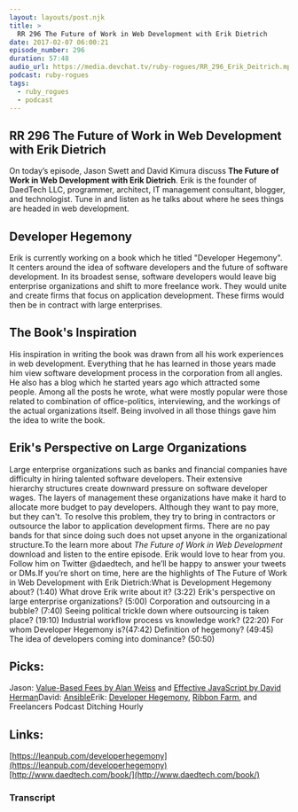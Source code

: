 ```yaml
---
layout: layouts/post.njk
title: >
  RR 296 The Future of Work in Web Development with Erik Dietrich
date: 2017-02-07 06:00:21
episode_number: 296
duration: 57:48
audio_url: https://media.devchat.tv/ruby-rogues/RR_296_Erik_Deitrich.mp3
podcast: ruby-rogues
tags:
  - ruby_rogues
  - podcast
---
```


## RR 296 The Future of Work in Web Development with Erik Dietrich

On today’s episode, Jason Swett and David Kimura&nbsp;discuss **The Future of Work in Web Development with Erik Dietrich**.&nbsp;Erik is the founder of DaedTech LLC, programmer, architect, IT management consultant, blogger, and technologist. Tune in and listen as he talks about where he sees things are headed in web development.

## **Developer Hegemony**

Erik is currently working on a book which he titled "Developer Hegemony". It centers around the idea of software developers and the future of software development.&nbsp;In its&nbsp;broadest sense, software developers would&nbsp;leave big enterprise organizations and shift to more freelance work. They would unite and create firms that focus on application development. These firms would then be in contract with large enterprises.&nbsp;

## **The Book's Inspiration**

His inspiration in writing the book was drawn from all his work experiences in web development. Everything that he has learned in those years made him view software development process in the corporation from all angles. He also has a blog which he started years ago which attracted some people. Among all the posts he wrote, what were mostly popular were those related to combination of office-politics, interviewing, and the workings of the actual organizations itself. Being involved in all those things gave him the idea to write the book.

## **Erik's Perspective on Large Organizations**

Large enterprise organizations such as banks and financial companies have difficulty in hiring talented software developers. Their extensive hierarchy&nbsp;structures create downward pressure on software developer wages. The layers of management these organizations have make it hard to allocate more budget to pay developers. Although they want to pay more, but they can't. To resolve this problem, they try to bring in contractors or outsource the labor to application development firms. There are&nbsp;no pay bands for that since doing such does not upset anyone in the organizational structure.To the learn more about _The Future of Work in Web Development_ download and listen to the entire episode. Erik&nbsp;would love to hear from you. Follow him on Twitter @daedtech, and he’ll be happy to answer your tweets or DMs.If you’re short on time, here are the highlights of The Future of Work in Web Development with Erik Dietrich:What is Development Hegemony about? (1:40) What&nbsp;drove Erik write about it? (3:22) Erik's perspective on large enterprise organizations? (5:00) Corporation and outsourcing in a bubble? (7:40) Seeing political trickle down where outsourcing is taken place? (19:10) Industrial workflow process vs knowledge work? (22:20) For whom Developer Hegemony is?(47:42) Definition of hegemony? (49:45) The idea of developers coming into dominance? (50:50)

## **Picks:**

Jason: [Value-Based Fees by Alan Weiss](https://www.alanweiss.com/store/books/value-based-fees/)&nbsp;and&nbsp;[Effective JavaScript by David Herman](http://effectivejs.com/)David: [Ansible](https://www.ansible.com/docker)Erik: [Developer Hegemony](https://leanpub.com/developerhegemony), [Ribbon Farm](http://www.ribbonfarm.com/the-gervais-principle/), and Freelancers Podcast Ditching Hourly

## Links:

[https://leanpub.com/developerhegemony](https://leanpub.com/developerhegemony)[http://www.daedtech.com/book/](http://www.daedtech.com/book/)

### Transcript
